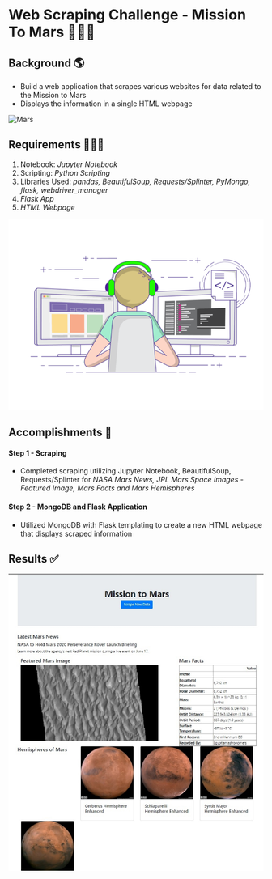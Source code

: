 # Web Scraping Challenge - Mission To Mars 👩🏻‍🚀

## Background 🌎

- Build a web application that scrapes various websites for data related to the Mission to Mars 
- Displays the information in a single HTML webpage

![Mars](/Mission_to_Mars/images/1.gif)

## Requirements 👩🏻‍💻

1. Notebook: *Jupyter Notebook*
2. Scripting: *Python Scripting*
3. Libraries Used: *pandas, BeautifulSoup, Requests/Splinter, PyMongo, flask, webdriver_manager*
3. *Flask App*
4. *HTML Webpage*

![Coding](/Mission_to_Mars/images/2.gif)

## Accomplishments 🎯

#### Step 1 - Scraping

- Completed scraping utilizing Jupyter Notebook, BeautifulSoup, Requests/Splinter for *NASA Mars News, JPL Mars Space Images - Featured Image, Mars Facts and Mars Hemispheres*

#### Step 2 - MongoDB and Flask Application

- Utilized MongoDB with Flask templating to create a new HTML webpage that displays scraped information

## Results ✅

![Final HTML](/Mission_to_Mars/images/3.jpg)
